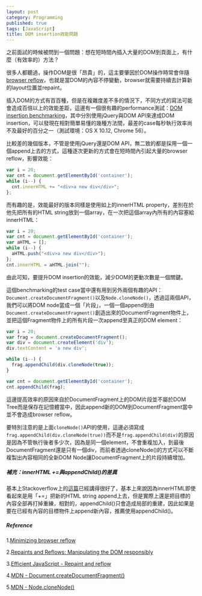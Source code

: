 ```yaml
---
layout: post
category: Programming
published: true
tags: [JavaScript]
title: DOM insertion效能問題
---
```

之前面試的時候被問到一個問題：想在短時間內插入大量的DOM到頁面上，有什麼（有效率的）方法？

很多人都聽過，操作DOM是很「昂貴」的，這主要肇因於DOM操作時常會伴隨[browser reflow](https://dev.opera.com/articles/efficient-javascript/?page=3#reflow)，也就是當DOM的內容不停變動，browser就需要持續去計算新的layout位置並repaint。

插入DOM的方式有百百種，但是在複雜度差不多的情況下，不同方式的寫法可能會造成百倍以上的效能差距，這邊有一個很有趣的performance測試：[DOM insertion benchmarking](http://jsperf.com/render-in-memory-vs-direct-dom-insertion/7)，其中分別使用jQuery與DOM API來達成DOM insertion，可以發現在相對簡單易懂的幾種方法間，最差的case每秒執行效率尚不及最好的百分之一（測試環境：OS X 10.12, Chrome 56）。

比較差的幾個版本，不管是使用jQuery還是DOM API，無二致的都是採用一個一個append上去的方式，這種逐次更新的方式會在短時間內引起大量的browser reflow，影響效能：

```javascript
var i = 20;
var cnt = document.getElementById('container');
while (i--) {
  cnt.innerHTML += "<div>a new div</div>";
};
```

而有趣的是，效能最好的版本同樣是使用如上的innerHTML property，差別在於他先把所有的HTML string放到一個array，在一次把這個array內所有的內容塞給innerHTML：

```javascript
var i = 20;
var cnt = document.getElementById('container');
var aHTML = [];
while (i--) {
  aHTML.push("<div>a new div</div>");
};
cnt.innerHTML = aHTML.join("");
```

由此可知，要提升DOM insertion的效能，減少DOM的更動次數是一個關鍵。

這個benchmarking的test case當中還有用到另外兩個有趣的API：`Document.createDocumentFragment()`以及`Node.cloneNode()`，透過這兩個API，我們可以將DOM node當成一個「片段」，一個一個append到由`Document.createDocumentFragment()`創造出來的DocumentFragment物件上，並把這個Fragment物件上的所有片段一次append至真正的DOM element：

```javascript
var i = 20;
var frag = document.createDocumentFragment();
var div = document.createElement('div');
div.textContent = 'a new div';

while (i--) {
  frag.appendChild(div.cloneNode(true));
}

var cnt = document.getElementById('container');
cnt.appendChild(frag);
```

這邊提高效率的原因來自於DocumentFragment上的DOM片段並不屬於DOM Tree而是保存在記憶體當中，因此append新的DOM到DocumentFragment當中並不會造成browser reflow。

要特別注意的是上面`cloneNode()`API的使用，這邊必須寫成`frag.appendChild(div.cloneNode(true))`而不是`frag.appendChild(div)`的原因是因為不管執行後者多少次，因為是同一個element，不會重複加入，到最後DocumentFragment還是只有一個div，而前者透過cloneNode()的方式可以不斷複製出內容相同的全新DOM Node讓DocumentFragment上的片段持續增加。

##### 補充：innerHTML +=與appendChild()的差異

基本上Stackoverflow上的[這篇](http://stackoverflow.com/questions/2305654/innerhtml-vs-appendchildtxtnode)已經講得很好了，基本上來說因為innerHTML即使看起來是用「+=」把新的HTML string append上去，但是實際上還是把目標的內容全部再打掉重練，相對的，appendChild()只會造成局部的重建，因此如果是要在已經有內容的目標物件上append新內容，推薦使用appendChild()。

##### Reference

1.[Minimizing browser reflow](https://developers.google.com/speed/articles/reflow?csw=1)

2.[Repaints and Reflows: Manipulating the DOM responsibly](http://blog.letitialew.com/post/30425074101/repaints-and-reflows-manipulating-the-dom)

3.[Efficient JavaScript - Repaint and reflow](https://dev.opera.com/articles/efficient-javascript/?page=3#reflow)

4.[MDN - Document.createDocumentFragment()](https://developer.mozilla.org/zh-TW/docs/Web/API/Document/createDocumentFragment)

5.[MDN - Node.cloneNode()](https://developer.mozilla.org/zh-TW/docs/Web/API/Node/cloneNode)

   ​